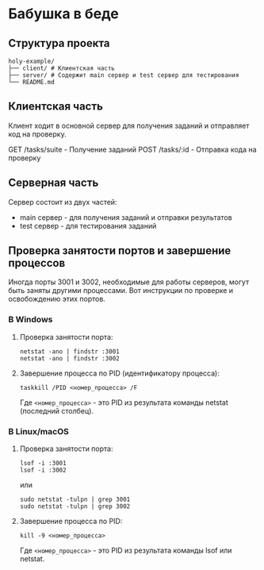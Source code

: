 # Бабушка в беде


## Структура проекта

```
holy-example/
├── client/ # Клиентская часть
├── server/ # Содержит main сервер и test сервер для тестирования
└── README.md
```

## Клиентская часть
Клиент ходит в основной сервер для получения заданий и отправляет код на проверку.

GET /tasks/suite - Получение заданий
POST /tasks/:id - Отправка кода на проверку

## Серверная часть
Сервер состоит из двух частей:
- main сервер - для получения заданий и отправки результатов
- test сервер - для тестирования заданий

## Проверка занятости портов и завершение процессов

Иногда порты 3001 и 3002, необходимые для работы серверов, могут быть заняты другими процессами. Вот инструкции по проверке и освобождению этих портов.

### В Windows

1. Проверка занятости порта:
   ```
   netstat -ano | findstr :3001
   netstat -ano | findstr :3002
   ```

2. Завершение процесса по PID (идентификатору процесса):
   ```
   taskkill /PID <номер_процесса> /F
   ```
   Где `<номер_процесса>` - это PID из результата команды netstat (последний столбец).

### В Linux/macOS

1. Проверка занятости порта:
   ```
   lsof -i :3001
   lsof -i :3002
   ```
   или
   ```
   sudo netstat -tulpn | grep 3001
   sudo netstat -tulpn | grep 3002
   ```

2. Завершение процесса по PID:
   ```
   kill -9 <номер_процесса>
   ```
   Где `<номер_процесса>` - это PID из результата команды lsof или netstat.
